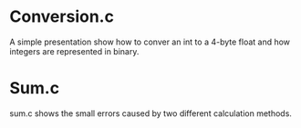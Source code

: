 # Conversion.c
A simple presentation show how to conver an int to a 4-byte float and how integers are represented in binary.

# Sum.c
sum.c shows the small errors caused by two different calculation methods.